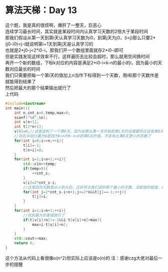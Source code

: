 # 算法天梯：Day 13
这个题，我是真的很烦啊，爆肝了一整天，巨恶心  
连续学习最长时间，其实就是某段时间内认真学习天数的2倍大于某段时间  
那我们假设从第一天到第i天认真学习天数为i0，到第j天为j0，(i<j)那么只要2\*(j0\-i0)<j\-i就说明第i\+1天到第j天是认真学习的  
也就是2\*j0\-j<2\*i0\-i，那我们开一个数组里面就存2\*i0\-i即可  
但是实践发现这样效率不行，这样遍历去比较会超时，那么就用空间换时间  
再开一个新的数组，下标k对应的内容是满足2\*i0\-i<k\-n的最小的i，因为最小的天数对应最长的时间  
我们只需要把每一个第i天的值加上n当作下标得到一个天数，用i和那个天数作差就能得到结果了  
然后把最大的那个结果输出就行了  
上代码
```c++
#include<iostream>
int main(){
    int n,cnt_s=0,temp,max=0;
    scanf("%d",&n);
    int v[n+1];
    int t[2*n+1];
    v[0]=0;//这里虚构了一个第0天，因为如果从第一天开始到第i天的话需要的应该是第0天的值，显然应该是0
    //将后半部分置为0是因为k>n时k-n>0即第0天的值，不会有比第0天更小的天数了
    for(int i=0;i<=n;++i){
        t[i]=-1;
        t[n+i]=0;
    }
    for(int i=1;i<n+1;++i){
        std::cin>>temp;
        if(temp>8){
            ++cnt_s;
        }
        v[i]=2*cnt_s-i;
        //这里因为天数是从小到大的，正好符合我们说的那个最小的天数，没赋值的赋值，赋值了的不用改（因为赋值过的天数一定更小
        for(int j=2*cnt_s-i+n+1;j<=2*n&&t[j]==-1;++j){
            t[j]=i;
        }
    }
    for(int i=1;i<n+1;++i){
        //找到最大的差值就行了
        if(t[v[i]+n]!=-1&&i-t[v[i]+n]>max){
            max=i-t[v[i]+n];
        }
    }
    std::cout<<max;
    return 0;
}
```
这个方法从代码上看很像o(n^2)但实际上应该是o(n)的
注：感谢czg大佬对最后一步的提醒